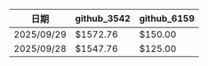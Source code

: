 | 日期       | github_3542 | github_6159 |
| ---------- | ----------- | ----------- |
| 2025/09/29 | $1572.76    | $150.00     |
| 2025/09/28 | $1547.76    | $125.00     |
